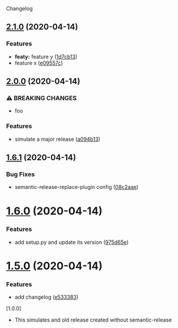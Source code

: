Changelog

## [2.1.0](https://github.com/christiansiegel/semantic-release-playground/compare/v2.0.0...v2.1.0) (2020-04-14)


### Features

* **featy:** feature y ([1d7cb13](https://github.com/christiansiegel/semantic-release-playground/commit/1d7cb13efbef7a4a584719419be5ae190a114881))
* feature x ([e09557c](https://github.com/christiansiegel/semantic-release-playground/commit/e09557c25d90fa9630cb8d5613085296ccec1f9a))

## [2.0.0](https://github.com/christiansiegel/semantic-release-playground/compare/v1.6.1...v2.0.0) (2020-04-14)


### ⚠ BREAKING CHANGES

* foo

### Features

* simulate a major release ([a094b13](https://github.com/christiansiegel/semantic-release-playground/commit/a094b136718dd5dc8c47138d98fd7bc4c5220977))

## [1.6.1](https://github.com/christiansiegel/semantic-release-playground/compare/v1.6.0...v1.6.1) (2020-04-14)


### Bug Fixes

* semantic-release-replace-plugin config ([08c2aae](https://github.com/christiansiegel/semantic-release-playground/commit/08c2aae24ed3fd39f1a962e00af4a5dd9eb68738))

# [1.6.0](https://github.com/christiansiegel/semantic-release-playground/compare/v1.5.0...v1.6.0) (2020-04-14)


### Features

* add setup.py and update its version ([975d65e](https://github.com/christiansiegel/semantic-release-playground/commit/975d65e0e7f0ef2c4d838e8eee83e01ab64cb810))

# [1.5.0](https://github.com/christiansiegel/semantic-release-playground/compare/v1.4.0...v1.5.0) (2020-04-14)


### Features

* add changelog ([e533383](https://github.com/christiansiegel/semantic-release-playground/commit/e5333833274744277c00e4e96db2ec12d02f0a73))

[1.0.0]

- This simulates and old release created without semantic-release
